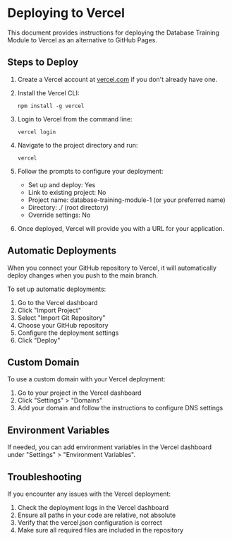 # Deploying to Vercel

This document provides instructions for deploying the Database Training Module to Vercel as an alternative to GitHub Pages.

## Steps to Deploy

1. Create a Vercel account at [vercel.com](https://vercel.com) if you don't already have one.

2. Install the Vercel CLI:
   ```
   npm install -g vercel
   ```

3. Login to Vercel from the command line:
   ```
   vercel login
   ```

4. Navigate to the project directory and run:
   ```
   vercel
   ```

5. Follow the prompts to configure your deployment:
   - Set up and deploy: Yes
   - Link to existing project: No
   - Project name: database-training-module-1 (or your preferred name)
   - Directory: ./ (root directory)
   - Override settings: No

6. Once deployed, Vercel will provide you with a URL for your application.

## Automatic Deployments

When you connect your GitHub repository to Vercel, it will automatically deploy changes when you push to the main branch.

To set up automatic deployments:

1. Go to the Vercel dashboard
2. Click "Import Project"
3. Select "Import Git Repository"
4. Choose your GitHub repository
5. Configure the deployment settings
6. Click "Deploy"

## Custom Domain

To use a custom domain with your Vercel deployment:

1. Go to your project in the Vercel dashboard
2. Click "Settings" > "Domains"
3. Add your domain and follow the instructions to configure DNS settings

## Environment Variables

If needed, you can add environment variables in the Vercel dashboard under "Settings" > "Environment Variables".

## Troubleshooting

If you encounter any issues with the Vercel deployment:

1. Check the deployment logs in the Vercel dashboard
2. Ensure all paths in your code are relative, not absolute
3. Verify that the vercel.json configuration is correct
4. Make sure all required files are included in the repository 